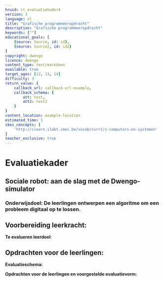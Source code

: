 ```yaml
---
hruid: ct_evaluatiekader4
version: 3
language: nl
title: "Grafische programmeeropdracht"
description: "Grafische programmeeropdracht"
keywords: [""]
educational_goals: [
    {source: Source, id: id}, 
    {source: Source2, id: id2}
]
copyright: dwengo
licence: dwengo
content_type: text/markdown
available: true
target_ages: [12, 13, 14]
difficulty: 3
return_value: {
    callback_url: callback-url-example,
    callback_schema: {
        att: test,
        att2: test2
    }
}
content_location: example-location
estimated_time: 1
skos_concepts: [
    'http://ilearn.ilabt.imec.be/vocab/curr1/s-computers-en-systemen'
]
teacher_exclusive: true
---
```


# Evaluatiekader

## Sociale robot: aan de slag met de Dwengo-simulator 

### Onderwijsdoel: De leerlingen ontwerpen een algoritme om een probleem digitaal op te lossen.

**Voorbereiding leerkracht:** 
- 

**Te evalueren leerdoel:** 

**Opdrachten voor de leerlingen:**<br>
-  

**Evaluatieschema:**

**Opdrachten voor de leerlingen en voorgestelde evaluatievorm:**<br>
